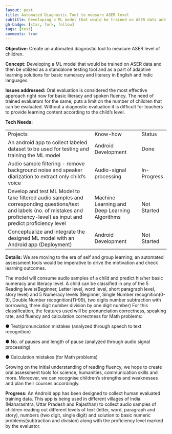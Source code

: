 ```yaml
---
layout: post
title: Automated Diagnostic Tool to measure ASER level
subtitle: Developing a ML model that would be trained on ASER data and then be utilized as a standalone testing tool and as a part of adaptive learning solutions for basic numeracy and literacy in English and Indic languages.
gh-badge: [star, fork, follow]
tags: [test]
comments: true
---
```


**Objective:** Create an automated diagnostic tool to measure ASER level of children.

**Concept:** Developing a ML model that would be trained on ASER data and then be utilized as a standalone testing tool and as a part of adaptive learning solutions for basic numeracy and literacy in English and Indic languages.

**Issues addressed:** Oral evaluation is considered the most effective approach right now for basic literacy and spoken fluency. The need of trained evaluators for the same, puts a limit on the number of children that can be evaluated. Without a diagnostic evaluation it is difficult for teachers to provide learning content according to the child’s level.

**Tech Needs:**

<table>
  <tr>
    <td>Projects</td>
    <td>Know-how</td>
    <td>Status</td>
  </tr>
  <tr>
    <td>An android app to collect labeled dataset to be used for testing and training the ML model</td>
    <td>Android Development</td>
    <td>Done</td>
  </tr>
  <tr>
    <td>Audio sample filtering - remove background noise and speaker diarization to extract only child’s voice</td>
    <td>Audio-signal processing</td>
    <td>In-Progress</td>
  </tr>
  <tr>
    <td>Develop and test ML Model to take filtered audio samples and corresponding questions/text and labels (no. of mistakes and proficiency-level)  as input and predict proficiency level</td>
    <td>Machine Learning and Deep Learning Algorithms</td>
    <td>Not Started</td>
  </tr>
  <tr>
    <td>Conceptualize and integrate the designed ML model with an Android app (Deployment)</td>
    <td>Android Development</td>
    <td>Not Started</td>
  </tr>
</table>


**Details:** We are moving to the era of self and group learning; an automated assessment tools would be imperative to drive the motivation and check learning outcomes.

The model will consume audio samples of a child and predict his/her basic numeracy and literacy level. A child can be classified in any of the 5 Reading levels(Beginner, Letter level, word level, short paragraph level, story level)  and 5 Numeracy levels (Beginner, Single Number recognition(0-9), Double Number recognition(11-99), two digits number subtraction with borrowing, three digit number division by one digit number)
For this classification, the features used will be pronunciation correctness, speaking rate, and fluency and calculation correctness for Math problems:

●	Text/pronunciation mistakes (analyzed through speech to text recognition)

●	No. of pauses and length of pause (analyzed through audio signal processing)

●	Calculation mistakes (for Math problems)

Growing on the initial understanding of reading fluency, we hope to create oral assessment tools for science, humanities, communication skills and more. Moreover, we can recognise children’s strengths and weaknesses and plan their courses accordingly.

**Progress:** An Android app has been designed to collect human evaluated training data. This app is being used in different villages of India (Maharashtra, Uttar Pradesh and Rajasthan) to collect audio samples of children reading out different levels of text (letter, word, paragraph and story), numbers (two digit, single digit) and solution to basic numeric problems(subtraction and division) along with the proficiency level marked by the evaluator.
